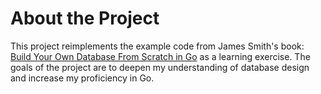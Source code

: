 # About the Project

This project reimplements the example code from James Smith's book:
[Build Your Own Database From Scratch in Go](https://build-your-own.org/database/) as a learning exercise.
The goals of the project are to deepen my understanding of database design and increase my proficiency in Go.